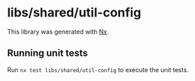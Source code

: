 # libs/shared/util-config

This library was generated with [Nx](https://nx.dev).

## Running unit tests

Run `nx test libs/shared/util-config` to execute the unit tests.

